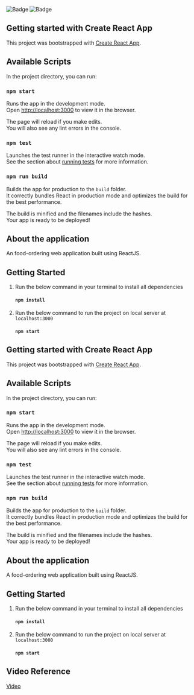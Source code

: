 ![Badge](https://img.shields.io/badge/food--ordering-application-green)
![Badge](https://img.shields.io/badge/open--source-%E2%9D%A4-red)

## Getting started with Create React App

This project was bootstrapped with [Create React App](https://github.com/facebook/create-react-app).

## Available Scripts

In the project directory, you can run:

### `npm start`

Runs the app in the development mode.\
Open [http://localhost:3000](http://localhost:3000) to view it in the browser.

The page will reload if you make edits.\
You will also see any lint errors in the console.

### `npm test`

Launches the test runner in the interactive watch mode.\
See the section about [running tests](https://facebook.github.io/create-react-app/docs/running-tests) for more information.

### `npm run build`

Builds the app for production to the `build` folder.\
It correctly bundles React in production mode and optimizes the build for the best performance.

The build is minified and the filenames include the hashes.\
Your app is ready to be deployed!

## About the application

An food-ordering web application built using ReactJS.

## Getting Started

1. Run the below command in your terminal to install all dependencies
    #### `npm install`
2. Run the below command to run the project on local server at `localhost:3000` 
    #### `npm start`   


## Getting started with Create React App

This project was bootstrapped with [Create React App](https://github.com/facebook/create-react-app).

## Available Scripts

In the project directory, you can run:

### `npm start`

Runs the app in the development mode.\
Open [http://localhost:3000](http://localhost:3000) to view it in the browser.

The page will reload if you make edits.\
You will also see any lint errors in the console.

### `npm test`

Launches the test runner in the interactive watch mode.\
See the section about [running tests](https://facebook.github.io/create-react-app/docs/running-tests) for more information.

### `npm run build`

Builds the app for production to the `build` folder.\
It correctly bundles React in production mode and optimizes the build for the best performance.

The build is minified and the filenames include the hashes.\
Your app is ready to be deployed!

## About the application

A food-ordering web application built using ReactJS.

## Getting Started

1. Run the below command in your terminal to install all dependencies
    #### `npm install`
2. Run the below command to run the project on local server at `localhost:3000` 
    #### `npm start`   
    
## Video Reference
[Video](https://user-images.githubusercontent.com/80754608/127730891-8d5271f2-2018-4ab9-a9cd-b211d90b4426.mp4)
